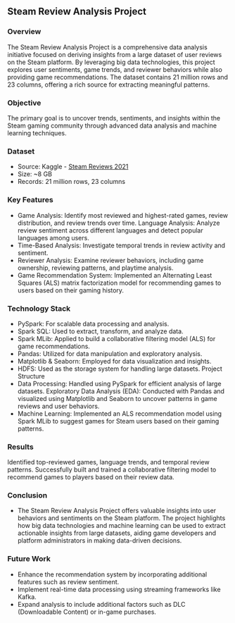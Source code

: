 ## Steam Review Analysis Project

### Overview
The Steam Review Analysis Project is a comprehensive data analysis initiative focused on deriving insights from a large dataset of user reviews on the Steam platform. By leveraging big data technologies, this project explores user sentiments, game trends, and reviewer behaviors while also providing game recommendations. The dataset contains 21 million rows and 23 columns, offering a rich source for extracting meaningful patterns.

### Objective
The primary goal is to uncover trends, sentiments, and insights within the Steam gaming community through advanced data analysis and machine learning techniques.

### Dataset
- Source: Kaggle - [Steam Reviews 2021](https://www.kaggle.com/datasets/najzeko/steam-reviews-2021)
- Size: ~8 GB
- Records: 21 million rows, 23 columns

### Key Features
- Game Analysis: Identify most reviewed and highest-rated games, review distribution, and review trends over time.
Language Analysis: Analyze review sentiment across different languages and detect popular languages among users.
- Time-Based Analysis: Investigate temporal trends in review activity and sentiment.
- Reviewer Analysis: Examine reviewer behaviors, including game ownership, reviewing patterns, and playtime analysis.
- Game Recommendation System: Implemented an Alternating Least Squares (ALS) matrix factorization model for recommending games to users based on their gaming history.
  
### Technology Stack
- PySpark: For scalable data processing and analysis.
- Spark SQL: Used to extract, transform, and analyze data.
- Spark MLib: Applied to build a collaborative filtering model (ALS) for game recommendations.
- Pandas: Utilized for data manipulation and exploratory analysis.
- Matplotlib & Seaborn: Employed for data visualization and insights.
- HDFS: Used as the storage system for handling large datasets.
Project Structure
- Data Processing: Handled using PySpark for efficient analysis of large datasets.
Exploratory Data Analysis (EDA): Conducted with Pandas and visualized using Matplotlib and Seaborn to uncover patterns in game reviews and user behaviors.
- Machine Learning: Implemented an ALS recommendation model using Spark MLib to suggest games for Steam users based on their gaming patterns.

### Results
Identified top-reviewed games, language trends, and temporal review patterns.
Successfully built and trained a collaborative filtering model to recommend games to players based on their review data.

### Conclusion
- The Steam Review Analysis Project offers valuable insights into user behaviors and sentiments on the Steam platform. The project highlights how big data technologies and machine learning can be used to extract actionable insights from large datasets, aiding game developers and platform administrators in making data-driven decisions.

### Future Work
- Enhance the recommendation system by incorporating additional features such as review sentiment.
- Implement real-time data processing using streaming frameworks like Kafka.
- Expand analysis to include additional factors such as DLC (Downloadable Content) or in-game purchases.
